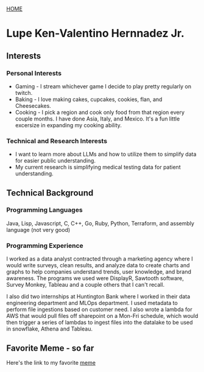 [HOME](index.html)

# Lupe Ken-Valentino Hernnadez Jr.

## Interests
### Personal Interests

* Gaming - I stream whichever game I decide to play pretty regularly on twitch.
* Baking - I love making cakes, cupcakes, cookies, flan, and Cheesecakes.
* Cooking - I pick a region and cook only food from that region every couple months. I have done Asia, Italy, and Mexico. It's a fun little excersize in expanding my cooking ability.

### Technical and Research Interests
* I want to learn more about LLMs and how to utilize them to simplify data for easier public understanding.
* My current research is simplifying medical testing data for patient understanding.

## Technical Background
### Programming Languages
Java, Lisp, Javascript, C, C++, Go, Ruby, Python, Terraform, and assembly language (not very good)

### Programming Experience
I worked as a data analyst contracted through a marketing agency where I would write surveys, clean results, and analyze data to create charts and graphs to help companies understand trends, user knowledge, and brand awareness. The programs we used were DisplayR, Sawtooth software, Survey Monkey, Tableau and a couple others that I can't recall.

I also did two internships at Huntington Bank where I worked in their data engineering department and MLOps department.  I used metadata to perform file ingestions based on customer need.  I also wrote a lambda for AWS that would pull files off sharepoint on a Mon-Fri schedule, which would then trigger a series of lambdas to ingest files into the datalake to be used in snowflake, Athena and Tableau.

## Favorite Meme - so far
Here's the link to my favorite [meme](images/MEME.jpg)
